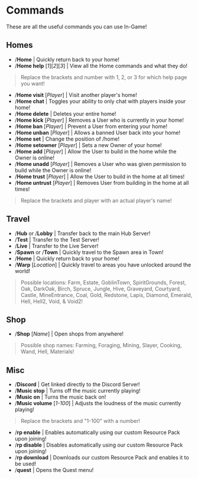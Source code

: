# **Commands**
These are all the useful commands you can use In-Game!

## **Homes**
- /**Home** | Quickly return back to your home!
- /**Home help** [*1*][*2*][*3*]  | View all the Home commands and what they do!
> Replace the brackets and number with 1, 2, or 3 for which help page you want!
- /**Home visit** [*Player*] | Visit another player's home!
- /**Home chat** | Toggles your ability to only chat with players inside your home!
- /**Home delete** | Deletes your entire home!
- /**Home kick** [*Player*] | Removes a User who is currently in your home!
- /**Home ban** [*Player*] | Prevent a User from entering your home!
- /**Home unban** [*Player*] | Allows a banned User back into your home!
- /**Home set** | Change the position of /home!
- /**Home setowner** [*Player*] | Sets a new Owner of your home!
- /**Home add** [*Player*] | Allow the User to build in the home while the Owner is online!
- /**Home unadd** [*Player*] | Removes a User who was given permission to build while the Owner is online!
- /**Home trust** [*Player*] | Allow the User to build in the home at all times!
- /**Home untrust** [*Player*] | Removes User from building in the home at all times!
> Replace the brackets and player with an actual player's name!

## **Travel**
- /**Hub** or /**Lobby** | Transfer back to the main Hub Server!
- /**Test** | Transfer to the Test Server!
- /**Live** | Transfer to the Live Server!
- /**Spawn** or /**Town** | Quickly travel to the Spawn area in Town!
- /**Home** | Quickly return back to your home!
- /**Warp** [*Location*] | Quickly travel to areas you have unlocked around the world!
> Possible locations: Farm, Estate, GoblinTown, SpiritGrounds, Forest, Oak, DarkOak, Birch, Spruce, Jungle, Hive, Graveyard, Courtyard, Castle, MineEntrance, Coal, Gold, Redstone, Lapis, Diamond, Emerald, Hell, Hell2, Void, & Void2!

## **Shop**
- /**Shop** [*Name*] | Open shops from anywhere!
> Possible shop names: Farming, Foraging, Mining, Slayer, Cooking, Wand, Hell, Materials!

## **Misc**
- /**Discord** | Get linked directly to the Discord Server!
- /**Music stop** | Turns off the music currently playing!
- /**Music on** | Turns the music back on!
- /**Music volume** [*1-100*] | Adjusts the loudness of the music currently playing!
> Replace the brackets and "1-100" with a number!
- /**rp enable** | Enables automatically using our custom Resource Pack upon joining!
- /**rp disable** | Disables automatically using our custom Resource Pack upon joining!
- /**rp download** | Downloads our custom Resource Pack and enables it to be used!
- /**quest** | Opens the Quest menu!
